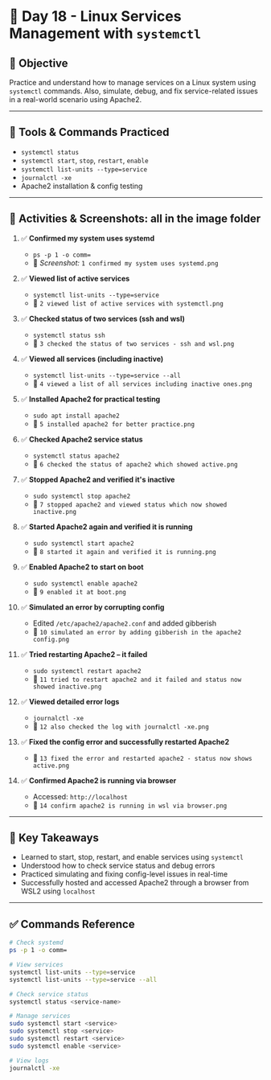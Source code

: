 # 🧠 Day 18 - Linux Services Management with `systemctl` 

## 📌 Objective
Practice and understand how to manage services on a Linux system using `systemctl` commands. Also, simulate, debug, and fix service-related issues in a real-world scenario using Apache2.

---

## 🧰 Tools & Commands Practiced

- `systemctl status`
- `systemctl start`, `stop`, `restart`, `enable`
- `systemctl list-units --type=service`
- `journalctl -xe`
- Apache2 installation & config testing

---

## 🧪 Activities & Screenshots: all in the image folder

1. ✅ **Confirmed my system uses systemd**
   - `ps -p 1 -o comm=`
   - 📸 *Screenshot:* `1 confirmed my system uses systemd.png`

2. ✅ **Viewed list of active services**
   - `systemctl list-units --type=service`
   - 📸 `2 viewed list of active services with systemctl.png`

3. ✅ **Checked status of two services (ssh and wsl)**
   - `systemctl status ssh`
   - 📸 `3 checked the status of two services - ssh and wsl.png`

4. ✅ **Viewed all services (including inactive)**
   - `systemctl list-units --type=service --all`
   - 📸 `4 viewed a list of all services including inactive ones.png`

5. ✅ **Installed Apache2 for practical testing**
   - `sudo apt install apache2`
   - 📸 `5 installed apache2 for better practice.png`

6. ✅ **Checked Apache2 service status**
   - `systemctl status apache2`
   - 📸 `6 checked the status of apache2 which showed active.png`

7. ✅ **Stopped Apache2 and verified it's inactive**
   - `sudo systemctl stop apache2`
   - 📸 `7 stopped apache2 and viewed status which now showed inactive.png`

8. ✅ **Started Apache2 again and verified it is running**
   - `sudo systemctl start apache2`
   - 📸 `8 started it again and verified it is running.png`

9. ✅ **Enabled Apache2 to start on boot**
   - `sudo systemctl enable apache2`
   - 📸 `9 enabled it at boot.png`

10. ✅ **Simulated an error by corrupting config**
    - Edited `/etc/apache2/apache2.conf` and added gibberish
    - 📸 `10 simulated an error by adding gibberish in the apache2 config.png`

11. ✅ **Tried restarting Apache2 – it failed**
    - `sudo systemctl restart apache2`
    - 📸 `11 tried to restart apache2 and it failed and status now showed inactive.png`

12. ✅ **Viewed detailed error logs**
    - `journalctl -xe`
    - 📸 `12 also checked the log with journalctl -xe.png`

13. ✅ **Fixed the config error and successfully restarted Apache2**
    - 📸 `13 fixed the error and restarted apache2 - status now shows active.png`

14. ✅ **Confirmed Apache2 is running via browser**
    - Accessed: `http://localhost`
    - 📸 `14 confirm apache2 is running in wsl via browser.png`

---

## 🧠 Key Takeaways

- Learned to start, stop, restart, and enable services using `systemctl`
- Understood how to check service status and debug errors
- Practiced simulating and fixing config-level issues in real-time
- Successfully hosted and accessed Apache2 through a browser from WSL2 using `localhost`

---

## ✅ Commands Reference

```bash
# Check systemd
ps -p 1 -o comm=

# View services
systemctl list-units --type=service
systemctl list-units --type=service --all

# Check service status
systemctl status <service-name>

# Manage services
sudo systemctl start <service>
sudo systemctl stop <service>
sudo systemctl restart <service>
sudo systemctl enable <service>

# View logs
journalctl -xe
